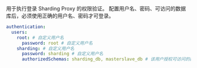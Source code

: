 
用于执行登录 Sharding Proxy 的权限验证。
配置用户名、密码、可访问的数据库后，必须使用正确的用户名、密码才可登录。

```yaml
authentication:
  users:
    root: # 自定义用户名
      password: root # 自定义用户名
    sharding: # 自定义用户名
      password: sharding # 自定义用户名
      authorizedSchemas: sharding_db, masterslave_db # 该用户授权可访问的数据库，多个用逗号分隔。缺省将拥有 root 权限，可访问全部数据库。
```
